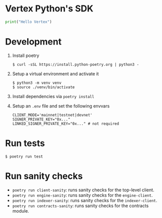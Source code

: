 # Vertex Python's SDK

```python
print("Hello Vertex")
```

# Development

1. Install poetry
   ```
   $ curl -sSL https://install.python-poetry.org | python3 -
   ```
2. Setup a virtual environment and activate it

   ```
   $ python3 -m venv venv
   $ source ./venv/bin/activate
   ```

3. Install dependencies via `poetry install`
4. Setup an `.env` file and set the following envvars

   ```shell
   CLIENT_MODE='mainnet|testnet|devnet'
   SIGNER_PRIVATE_KEY="0x..."
   LINKED_SIGNER_PRIVATE_KEY="0x..." # not required
   ```

# Run tests

```
$ poetry run test
```

# Run sanity checks

- `poetry run client-sanity`: runs sanity checks for the top-level client.
- `poetry run engine-sanity`: runs sanity checks for the `engine-client`.
- `poetry run indexer-sanity`: runs sanity checks for the `indexer-client`.
- `poetry run contracts-sanity`: runs sanity checks for the contracts module.
